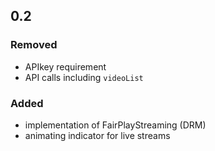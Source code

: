 ## 0.2

### Removed
- APIkey requirement
- API calls including `videoList`

### Added
- implementation of FairPlayStreaming (DRM)
- animating indicator for live streams
